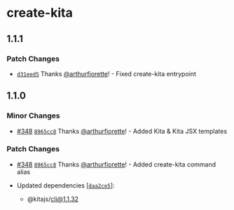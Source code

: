 # create-kita

## 1.1.1

### Patch Changes

- [`d31eed5`](https://github.com/kitajs/kitajs/commit/d31eed5a37e92c20d7135a795df45d583dc2a0b4) Thanks
  [@arthurfiorette](https://github.com/arthurfiorette)! - Fixed create-kita entrypoint

## 1.1.0

### Minor Changes

- [#348](https://github.com/kitajs/kitajs/pull/348)
  [`8965cc8`](https://github.com/kitajs/kitajs/commit/8965cc8f497ec7d59d83cfc321dba83116172e13) Thanks
  [@arthurfiorette](https://github.com/arthurfiorette)! - Added Kita & Kita JSX templates

### Patch Changes

- [#348](https://github.com/kitajs/kitajs/pull/348)
  [`8965cc8`](https://github.com/kitajs/kitajs/commit/8965cc8f497ec7d59d83cfc321dba83116172e13) Thanks
  [@arthurfiorette](https://github.com/arthurfiorette)! - Added create-kita command alias

- Updated dependencies [[`daa2ce5`](https://github.com/kitajs/kitajs/commit/daa2ce512a89278f893b5a41fec44b5893080ccd)]:
  - @kitajs/cli@1.1.32
